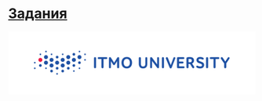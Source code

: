 # [Задания](https://github.com/Escaper2/ITMO-Algorithms-Labs/blob/master/1%20%D1%81%D0%B5%D0%BC%D0%B5%D1%81%D1%82%D1%80/lab3/problems3.pdf)




<img src=https://github.com/Escaper2/ITMO-Algorithms-Labs/blob/master/itmolog.png>
